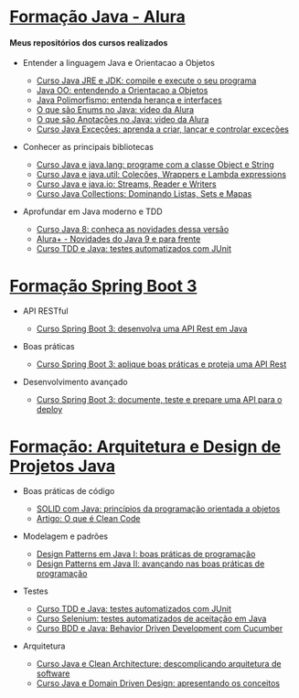 # [Formação Java - Alura](https://www.alura.com.br/formacao-java)

#### Meus repositórios dos cursos realizados    
* Entender a linguagem Java e Orientacao a Objetos
  - [Curso Java JRE e JDK: compile e execute o seu programa](https://github.com/wherculano/Java-Primeiros-Passos)
  - [Java OO: entendendo a Orientacao a Objetos](https://github.com/wherculano/Java-Introducao-a-Orientacao-a-Objetos)
  - [Java Polimorfismo: entenda herança e interfaces](https://github.com/wherculano/Java-Heranca-Interfaces-Polimorfismo)
  - [O que são Enums no Java: video da Alura](https://www.alura.com.br/videos/o-que-sao-enums-no-java--c81)
  - [O que são Anotações no Java: video da Alura](https://www.alura.com.br/videos/o-que-sao-anotacoes-no-java--c131)
  - [Curso Java Exceções: aprenda a criar, lançar e controlar exceções](https://github.com/wherculano/Java-Excecoes-aprenda-a-criar-lancar-e-controlar-excecoes)  
  
* Conhecer as principais bibliotecas
  - [Curso Java e java.lang: programe com a classe Object e String](https://github.com/wherculano/Java-e-java.lang-programe-com-a-classe-Object-e-String)
  - [Curso Java e java.util: Coleções, Wrappers e Lambda expressions](https://github.com/wherculano/Java-e-java-util-Colecoes-Wrappers-e-Lambda-expressions)
  - [Curso Java e java.io: Streams, Reader e Writers](https://github.com/wherculano/Java-trabalhando-com-io)
  - [Curso Java Collections: Dominando Listas, Sets e Mapas](https://github.com/wherculano/Java-Collections-Dominando-Listas-Sets-e-Mapas)
  
* Aprofundar em Java moderno e TDD
  - [Curso Java 8: conheça as novidades dessa versão](https://github.com/wherculano/Java-8-conheca-as-novidades-dessa-versao)
  - [Alura+ - Novidades do Java 9 e para frente](https://www.alura.com.br/videos/novidades-do-java-9-e-para-frente-c228)
  - [Curso TDD e Java: testes automatizados com JUnit](https://github.com/wherculano/Java-TDD-testes-automatizados-JUnit)
  
# [Formação Spring Boot 3](https://www.alura.com.br/formacao-spring-boot-3)    

* API RESTful
  - [Curso Spring Boot 3: desenvolva uma API Rest em Java](https://github.com/wherculano/Spring-Boot-3-desenvolva-uma-API-Rest-em-Java) 
   
* Boas práticas    
  - [Curso Spring Boot 3: aplique boas práticas e proteja uma API Rest](https://github.com/wherculano/Spring-Boot-3-aplique-boas-praticas-e-proteja-uma-API-Rest)    

* Desenvolvimento avançado    
  - [Curso Spring Boot 3: documente, teste e prepare uma API para o deploy](https://github.com/wherculano/Spring-Boot-3-Documente-Teste-e-Prepare-uma-API-para-o-Deploy)
 
 # [Formação: Arquitetura e Design de Projetos Java](https://www.alura.com.br/formacao-arquitetura-design-projetos-java)
 
* Boas práticas de código
  - [SOLID com Java: princípios da programação orientada a objetos]()
  - [Artigo: O que é Clean Code](https://www.alura.com.br/artigos/o-que-e-clean-code)
 
* Modelagem e padrões
  - [Design Patterns em Java I: boas práticas de programação]()
  - [Design Patterns em Java II: avançando nas boas práticas de programação]()

* Testes
  - [Curso TDD e Java: testes automatizados com JUnit](https://github.com/wherculano/Java-TDD-testes-automatizados-JUnit)
  - [Curso Selenium: testes automatizados de aceitação em Java]()
  - [Curso BDD e Java: Behavior Driven Development com Cucumber]()
  
* Arquitetura
  - [Curso Java e Clean Architecture: descomplicando arquitetura de software]()
  - [Curso Java e Domain Driven Design: apresentando os conceitos]()
